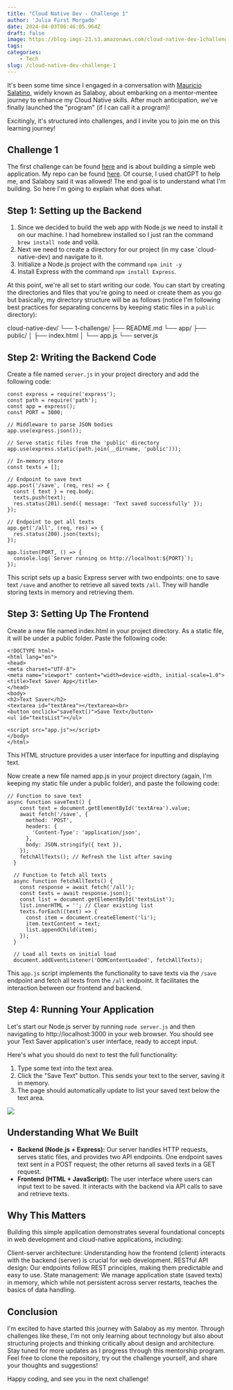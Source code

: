 ```yaml
---
title: "Cloud Native Dev - Challenge 1"
author: 'Julia Furst Morgado'
date: 2024-04-03T06:46:05.964Z
draft: false
image: https://blog-imgs-23.s3.amazonaws.com/cloud-native-dev-1challenge.png
tags:
categories: 
    - Tech
slug: /cloud-native-dev-challenge-1
---
```


It's been some time since I engaged in a conversation with [Mauricio Salatino](https://www.salaboy.com/about/), widely known as Salaboy, about embarking on a mentor-mentee journey to enhance my Cloud Native skills. After much anticipation, we've finally launched the "program" (if I can call it a program)!

Excitingly, it's structured into challenges, and I invite you to join me on this learning journey!

## Challenge 1
The first challenge can be found [here](https://github.com/salaboy/cloud-native-dev/tree/main/1) and is about building a simple web application. My repo can be found [here](https://github.com/juliafmorgado/cloud-native-dev). Of course, I used chatGPT to help me, and Salaboy said it was allowed! The end goal is to understand what I'm building. So here I'm going to explain what does what.

## Step 1: Setting up the Backend
1. Since we decided to build the web app with Node.js we need to install it on our machine. I had homebrew installed so I just ran the command `brew install node` and voilà.
2. Next we need to create a directory for our project (in my case `cloud-native-dev) and navigate to it.
3. Initialize a Node.js project with the command `npm init -y`
4. Install Express with the command `npm install Express`.

At this point, we're all set to start writing our code. You can start by creating the directories and files that you're going to need or create them as you go but basically, my directory structure will be as follows (notice I'm following best practices for separating concerns by keeping static files in a `public` directory):

cloud-native-dev/
└── 1-challenge/
    ├── README.md
    └── app/
        ├── public/
        │   ├── index.html
        │   └── app.js
        └── server.js

## Step 2: Writing the Backend Code
Create a file named `server.js` in your project directory and add the following code:

```
const express = require('express');
const path = require('path');
const app = express();
const PORT = 3000;

// Middleware to parse JSON bodies
app.use(express.json());

// Serve static files from the 'public' directory
app.use(express.static(path.join(__dirname, 'public')));

// In-memory store
const texts = [];

// Endpoint to save text
app.post('/save', (req, res) => {
  const { text } = req.body;
  texts.push(text);
  res.status(201).send({ message: 'Text saved successfully' });
});

// Endpoint to get all texts
app.get('/all', (req, res) => {
  res.status(200).json(texts);
});

app.listen(PORT, () => {
  console.log(`Server running on http://localhost:${PORT}`);
});
```
This script sets up a basic Express server with two endpoints: one to save text `/save` and another to retrieve all saved texts `/all`. They will handle storing texts in memory and retrieving them.


## Step 3: Setting Up The Frontend
Create a new file named index.html in your project directory. As a static file, it will be under a public folder. Paste the following code:

```
<!DOCTYPE html>
<html lang="en">
<head>
<meta charset="UTF-8">
<meta name="viewport" content="width=device-width, initial-scale=1.0">
<title>Text Saver App</title>
</head>
<body>
<h2>Text Saver</h2>
<textarea id="textArea"></textarea><br>
<button onclick="saveText()">Save Text</button>
<ul id="textsList"></ul>

<script src="app.js"></script>
</body>
</html>
```
This HTML structure provides a user interface for inputting and displaying text.

Now create a new file named app.js in your project directory (again, I'm keeping my static file under a public folder), and paste the following code:

```
// Function to save text
async function saveText() {
    const text = document.getElementById('textArea').value;
    await fetch('/save', {
      method: 'POST',
      headers: {
        'Content-Type': 'application/json',
      },
      body: JSON.stringify({ text }),
    });
    fetchAllTexts(); // Refresh the list after saving
  }
  
  // Function to fetch all texts
  async function fetchAllTexts() {
    const response = await fetch('/all');
    const texts = await response.json();
    const list = document.getElementById('textsList');
    list.innerHTML = ''; // Clear existing list
    texts.forEach((text) => {
      const item = document.createElement('li');
      item.textContent = text;
      list.appendChild(item);
    });
  }
  
  // Load all texts on initial load
  document.addEventListener('DOMContentLoaded', fetchAllTexts);
```
This `app.js` script implements the functionality to save texts via the `/save` endpoint and fetch all texts from the `/all` endpoint. It facilitates the interaction between our frontend and backend.

## Step 4: Running Your Application
Let's start our Node.js server by running `node server.js` and then navigating to http://localhost:3000 in your web browser. You should see your Text Saver application's user interface, ready to accept input. 

Here's what you should do next to test the full functionality:

1. Type some text into the text area.
2. Click the "Save Text" button. This sends your text to the server, saving it in memory.
3. The page should automatically update to list your saved text below the text area.

![](https://blog-imgs-23.s3.amazonaws.com/web-server-challenge1.png)

## Understanding What We Built
- **Backend (Node.js + Express):** Our server handles HTTP requests, serves static files, and provides two API endpoints. One endpoint saves text sent in a POST request; the other returns all saved texts in a GET request.
- **Frontend (HTML + JavaScript):** The user interface where users can input text to be saved. It interacts with the backend via API calls to save and retrieve texts.

## Why This Matters
Building this simple application demonstrates several foundational concepts in web development and cloud-native applications, including:

Client-server architecture: Understanding how the frontend (client) interacts with the backend (server) is crucial for web development.
RESTful API design: Our endpoints follow REST principles, making them predictable and easy to use.
State management: We manage application state (saved texts) in memory, which while not persistent across server restarts, teaches the basics of data handling.

## Conclusion
I'm excited to have started this journey with Salaboy as my mentor. Through challenges like these, I'm not only learning about technology but also about structuring projects and thinking critically about design and architecture. Stay tuned for more updates as I progress through this mentorship program. Feel free to clone the repository, try out the challenge yourself, and share your thoughts and suggestions!

Happy coding, and see you in the next challenge!
